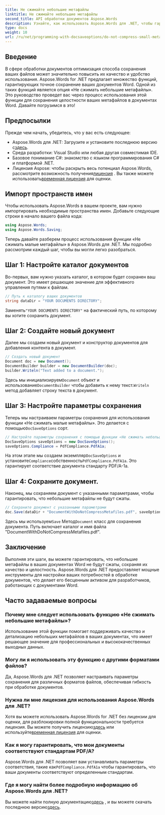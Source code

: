 ```yaml
---
title: Не сжимайте небольшие метафайлы
linktitle: Не сжимайте небольшие метафайлы
second_title: API обработки документов Aspose.Words
description: Узнайте, как использовать Aspose.Words для .NET, чтобы гарантировать, что небольшие метафайлы в документах Word не будут сжаты, сохраняя их качество и целостность. Пошаговое руководство включено.
type: docs
weight: 10
url: /ru/net/programming-with-docsaveoptions/do-not-compress-small-metafiles/
---
```

## Введение

В сфере обработки документов оптимизация способа сохранения ваших файлов может значительно повысить их качество и удобство использования. Aspose.Words for .NET предлагает множество функций, гарантирующих точное сохранение ваших документов Word. Одной из таких функций является опция «Не сжимать небольшие метафайлы». Это руководство проведет вас через процесс использования этой функции для сохранения целостности ваших метафайлов в документах Word. Давайте погрузимся в это!

## Предпосылки

Прежде чем начать, убедитесь, что у вас есть следующее:

-  Aspose.Words для .NET: Загрузите и установите последнюю версию с[здесь](https://releases.aspose.com/words/net/).
- Среда разработки: Visual Studio или любая другая совместимая IDE.
- Базовое понимание C#: знакомство с языком программирования C# и платформой .NET.
-  Лицензия Aspose: чтобы раскрыть весь потенциал Aspose.Words, рассмотрите возможность получения[лицензия](https://purchase.aspose.com/buy) . Вы также можете использовать[временная лицензия](https://purchase.aspose.com/temporary-license/) для оценки.

## Импорт пространств имен

Чтобы использовать Aspose.Words в вашем проекте, вам нужно импортировать необходимые пространства имен. Добавьте следующие строки в начало вашего файла кода:

```csharp
using Aspose.Words;
using Aspose.Words.Saving;
```

Теперь давайте разберем процесс использования функции «Не сжимать малые метафайлы» в Aspose.Words для .NET. Мы подробно рассмотрим каждый шаг, чтобы вы могли легко разобраться.

## Шаг 1: Настройте каталог документов

Во-первых, вам нужно указать каталог, в котором будет сохранен ваш документ. Это имеет решающее значение для эффективного управления путями к файлам.

```csharp
// Путь к каталогу ваших документов
string dataDir = "YOUR DOCUMENTS DIRECTORY";
```

 Заменять`"YOUR DOCUMENTS DIRECTORY"` на фактический путь, по которому вы хотите сохранить документ.

## Шаг 2: Создайте новый документ

Далее мы создаем новый документ и конструктор документов для добавления контента в документ.

```csharp
// Создать новый документ
Document doc = new Document();
DocumentBuilder builder = new DocumentBuilder(doc);
builder.Writeln("Text added to a document.");
```

 Здесь мы инициализируем`Document` объект и использование`DocumentBuilder` чтобы добавить к нему текст.`Writeln` метод добавляет строку текста в документ.

## Шаг 3: Настройте параметры сохранения

 Теперь мы настраиваем параметры сохранения для использования функции «Не сжимать малые метафайлы». Это делается с помощью`DocSaveOptions` сорт.

```csharp
// Настройте параметры сохранения с помощью функции «Не сжимать небольшие метафайлы»
DocSaveOptions saveOptions = new DocSaveOptions();
saveOptions.Compliance = PdfCompliance.PdfA1a;
```

 На этом этапе мы создаем экземпляр`DocSaveOptions` и установите`Compliance`собственность`PdfCompliance.PdfA1a`. Это гарантирует соответствие документа стандарту PDF/A-1a.

## Шаг 4: Сохраните документ.

Наконец, мы сохраняем документ с указанными параметрами, чтобы гарантировать, что небольшие метафайлы не будут сжаты.

```csharp
// Сохраните документ с указанными параметрами
doc.Save(dataDir + "DocumentWithDoNotCompressMetafiles.pdf", saveOptions);
```

 Здесь мы используем`Save` Метод`Document` класс для сохранения документа. Путь включает каталог и имя файла "DocumentWithDoNotCompressMetafiles.pdf".

## Заключение

Выполняя эти шаги, вы можете гарантировать, что небольшие метафайлы в ваших документах Word не будут сжаты, сохраняя их качество и целостность. Aspose.Words для .NET предоставляет мощные инструменты для настройки ваших потребностей в обработке документов, что делает его бесценным активом для разработчиков, работающих с документами Word.

## Часто задаваемые вопросы

### Почему мне следует использовать функцию «Не сжимать небольшие метафайлы»?

Использование этой функции помогает поддерживать качество и детализацию небольших метафайлов в ваших документах, что имеет решающее значение для профессиональных и высококачественных выходных данных.

### Могу ли я использовать эту функцию с другими форматами файлов?

Да, Aspose.Words для .NET позволяет настраивать параметры сохранения для различных форматов файлов, обеспечивая гибкость при обработке документов.

### Нужна ли мне лицензия для использования Aspose.Words для .NET?

 Хотя вы можете использовать Aspose.Words for .NET без лицензии для оценки, для разблокировки полной функциональности требуется лицензия. Вы можете получить лицензию[здесь](https://purchase.aspose.com/buy) или используйте[временная лицензия](https://purchase.aspose.com/temporary-license/) для оценки.

### Как я могу гарантировать, что мои документы соответствуют стандартам PDF/A?

 Aspose.Words для .NET позволяет вам устанавливать параметры соответствия, такие как`PdfCompliance.PdfA1a` чтобы гарантировать, что ваши документы соответствуют определенным стандартам.

### Где я могу найти более подробную информацию об Aspose.Words для .NET?

 Вы можете найти полную документацию[здесь](https://reference.aspose.com/words/net/) , и вы можете скачать последнюю версию[здесь](https://releases.aspose.com/words/net/).
